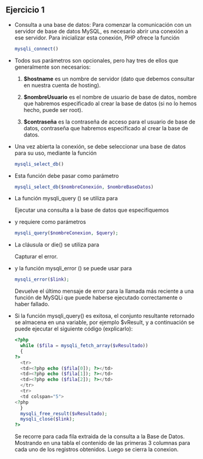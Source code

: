 ## Ejercicio 1

* Consulta a una base de datos: Para comenzar la comunicación con un servidor de base de datos MySQL, es
necesario abrir una conexión a ese servidor. Para inicializar esta conexión, PHP ofrece la función
  ```php
  mysqli_connect()
  ```

* Todos sus parámetros son opcionales, pero hay tres de ellos que generalmente son necesarios:

  1. **$hostname** es un nombre de servidor (dato que debemos
consultar en nuestra cuenta de hosting).

  2. **$nombreUsuario** es el nombre de usuario de base de
datos, nombre que habremos especificado al crear la base
de datos (si no lo hemos hecho, puede ser root).

  3. **$contraseña** es la contraseña de acceso para el usuario
de base de datos, contraseña que habremos especificado
al crear la base de datos.

* Una vez abierta la conexión, se debe seleccionar una base de datos para su uso, mediante la función
  ```php
  mysqli_select_db()
  ```

* Esta función debe pasar como parámetro

  ```php
  mysqli_select_db($nombreConexión, $nombreBaseDatos)
  ```

* La función mysqli_query () se utiliza para

  Ejecutar una consulta a la base de datos que especifiquemos

* y requiere como parámetros

  ```php
  mysqli_query($nombreConexion, $query);
  ```

* La cláusula or die() se utiliza para

  Capturar el error.


* y la función mysqli_error () se puede usar para

  ```php
  mysqli_error($link);
  ```
  Devuelve el último mensaje de error para la llamada más reciente a una función de MySQLi que puede haberse ejecutado correctamente o haber fallado.

 * Si la función mysqli_query() es exitosa, el conjunto resultante retornado se almacena en una     variable, por ejemplo $vResult, y a continuación se puede ejecutar el siguiente código (explicarlo):
    ```php
    <?php
      while ($fila = mysqli_fetch_array($vResultado))
      {
    ?>
      <tr>
      <td><?php echo ($fila[0]); ?></td>
      <td><?php echo ($fila[1]); ?></td>
      <td><?php echo ($fila[2]); ?></td>
      </tr>
      <tr>
      <td colspan="5">
    <?php
      }
      mysqli_free_result($vResultado);
      mysqli_close($link);
    ?> 
    ```
    Se recorre para cada fila extraida de la consulta a la Base de Datos. Mostrando en una tabla el contenido de las primeras 3 columnas para cada uno de los registros obtenidos. 
    Luego se cierra la conexion.